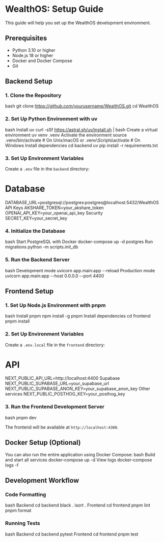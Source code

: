 # WealthOS: Setup Guide

This guide will help you set up the WealthOS development environment.

## Prerequisites

- Python 3.10 or higher
- Node.js 18 or higher
- Docker and Docker Compose
- Git

## Backend Setup

### 1. Clone the Repository

bash
git clone https://github.com/yourusername/WealthOS.git
cd WealthOS


### 2. Set Up Python Environment with uv
bash
Install uv
curl -sSf https://astral.sh/uv/install.sh | bash
Create a virtual environment
uv venv .venv
Activate the environment
source .venv/bin/activate # On Unix/macOS
or
.venv\Scripts\activate # On Windows
Install dependencies
cd backend
uv pip install -r requirements.txt


### 3. Set Up Environment Variables

Create a `.env` file in the `backend` directory:
# Database
DATABASE_URL=postgresql://postgres:postgres@localhost:5432/WealthOS
API Keys
AKSHARE_TOKEN=your_akshare_token
OPENAI_API_KEY=your_openai_api_key
Security
SECRET_KEY=your_secret_key


### 4. Initialize the Database
bash
Start PostgreSQL with Docker
docker-compose up -d postgres
Run migrations
python -m scripts.init_db


### 5. Run the Backend Server
bash
Development mode
uvicorn app.main:app --reload
Production mode
uvicorn app.main:app --host 0.0.0.0 --port 4400


## Frontend Setup

### 1. Set Up Node.js Environment with pnpm
bash
Install pnpm
npm install -g pnpm
Install dependencies
cd frontend
pnpm install

### 2. Set Up Environment Variables

Create a `.env.local` file in the `frontend` directory:
# API
NEXT_PUBLIC_API_URL=http://localhost:4400
Supabase
NEXT_PUBLIC_SUPABASE_URL=your_supabase_url
NEXT_PUBLIC_SUPABASE_ANON_KEY=your_supabase_anon_key
Other services
NEXT_PUBLIC_POSTHOG_KEY=your_posthog_key


### 3. Run the Frontend Development Server
bash
pnpm dev

The frontend will be available at `http://localhost:4300`.

## Docker Setup (Optional)

You can also run the entire application using Docker Compose:
bash
Build and start all services
docker-compose up -d
View logs
docker-compose logs -f

## Development Workflow

### Code Formatting
bash
Backend
cd backend
black .
isort .
Frontend
cd frontend
pnpm lint
pnpm format


### Running Tests
bash
Backend
cd backend
pytest
Frontend
cd frontend
pnpm test